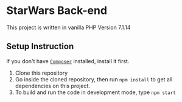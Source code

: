 # StarWars Back-end
This project is written in vanilla PHP Version 7.1.14

## Setup Instruction

If you don't have [`Composer`](https://getcomposer.org/download/) installed, install it first.

1. Clone this repository
2. Go inside the cloned repository, then run `npm install` to get all dependencies on this project.
3. To build and run the code in development mode, type `npm start`


